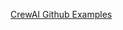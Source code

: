 

[CrewAI Github Examples](https://github.com/crewAIInc/crewAI-examples/blob/main/nvidia_models/marketing_strategy/src/marketing_posts/crew.py)